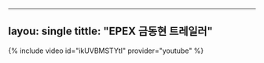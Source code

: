 ---
layou: single
tittle: "EPEX 금동현 트레일러"
--

{% include video id="ikUVBMSTYtI" provider="youtube" %}
